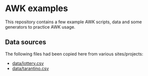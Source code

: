 # AWK examples

This repository contains a few example AWK scripts, data and some generators to practice AWK usage.

## Data sources

The following files had been copied here from various sites/projects:

- [data/lottery.csv](https://bet.szerencsejatek.hu/jatekok/otoslotto/sorsolasok#downloads)
- [data/tarantino.csv](https://github.com/fivethirtyeight/data/blob/master/tarantino/tarantino.csv)
